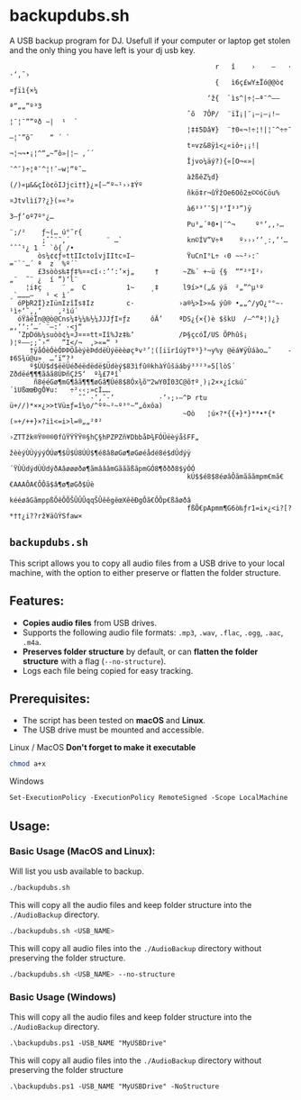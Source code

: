 # backupdubs.sh

A USB backup program for DJ.
Usefull if your computer or laptop get stolen and the only thing you have left is your dj usb key.


                                                       r   î    ›    –   ·    ·‘‚˜›           
                                                       {   ì6ç£wY±Ïó@@ò¢¤ƒïì{×¼               
                                                     ‘ž{  `ìs^|÷¦—ª¯^——ª“„„”º³3               
                                                ˆõ  7ÔP/  ¨ïÌ¡|¯¡—¡—¡!—¦¯¦¯””ºð ~|  ¹  `      
                                                ¦‡‡5Dâ¥}  ¨†0«¬!÷¦!|¦¯^÷÷¯—¦¯”ô˜    “ ´ `     
                                                t¤vz&8ÿì<¿«iô÷¡¡!|¬¦¬¬•¡¦^“„~”ô»|¦– ‚´´       
                                                Îjvo¼äý?){«[O¬«»|¯^¯)÷¦ª¯^¦!¯—w¦“­º˜…         
                                                àžßêZ¼d}(/)«µ&&çÍò¢öIJjci††}¿»[—“º~¹››‡Ýº     
                                                ñkö‡r¬ûŸžOe6Oô2±©©óCöu%¤Jtvlìí7?¿}(»«³»       
                                                à6³³’¯5|³‘Ï³³”)ÿ           3—ƒ­’oº7º°¿…       
                                                Pu³„´ª0•|¯^¬     º°’‚‚›…¨;/²    ƒ~(… ú°˜r{    
            ;ˆˆ¨˜‚´         ¨ …`                kn©ÍV”V÷ª­    º›››‘’¸:‚’‘…ˆˆˆ¹¿ 1 ¯ `ô{ /•    
           òs¼¢¢ƒ¤ttIIctoîvjIItc¤I—             ŸuCnI°L÷ ‹0 ~~²­­›:¯    =¨`¨…´ ª  z  %º´`     
           £3sòòs‰‡ƒ‡%¤¤cî‹:’‘:’×j„     †      ~Z‰´ +~ü {§  ““²°I²›      „¨  ˜¨ ¿  í ”)‘l¨    
        ¦i‡ç     ¨ „  C          1~    ¸‡      l9í>*(„& ýä  ²„”^µ¹º       ¸­`………–   ¹ < ì´    
      óPþR2Í}zIünIzîÏs‡Iz        c·           ›a®¼>Ì>»& ýû® •„„^/yO¿°°~­¹ì÷‘˜‚‚’    ‚²ìú´     
      óŸâëÏn@@ò@Cns¼‡¼¼‰½¼JJJƒI¤ƒz     ôÄ’    ªDS¿{×{)è $škU  /—^“ª¦)¿}„‚‘‘:’…´ ¨—:‘ ·<j“     
      ’ZpDó‰¼suòò¢¼¤J¤¤¤tt¤Iî%Jz‡‰‘           /Þ§çcóÏ/US ÕPhûš¡  )¦º––;;˜›“   ”I</¬  ‚>«=“­ ³ 
         †ÿåÓèÓèÓÞÞÖåèýèÞddëÙýëèèøçªv²’¦([iïrîúýTº³}³¬y%y @ëá¥ÿÙáào…˜    ­‡6S¾ü@u»  …’ï“?³­   
         º$ÙÙ$d$ëëÜéðéëdëdë$Üdèý$83ìfû®khàÝûšäábý³³²³»5[lòS´ Zðdëé¶¶¶ãâã8ÙÞñÇž5‘  º¾£­7ªî`    
          ñ8ééGø¶mG¶âã¶¶¶øGâ¶Úé8$8Óx¾õ™2wY0Í03C@õ†º¸)¡2××¿íc‰ú¯ ´ìUßœœÐgÔ¥u:   ÷­²­‹‹;»cÍ……   
                     ˆˆ ·’‚ˆ·’           ·’›;›–^Þ rtu ü+//)*××¿>>tVü±ƒ=î¼o/^ºº~²~º³°~“„ôxôa)  
                                               ~Oò   ¦ú×?*{{+}*}**•*{*(»+/++}×?iì<=i>l=®„„²ª² 
                                               ›ZTTžk®Ÿ®®®0fûŸŸŸŸ®§hÇ§hPZPZñ¥DbbåÞ¾FÓÜëèýåšFF„
                                                žèèýÙÙýýýÓÚø¶$Ü$Ú8ÚÚ$¶é8â8øGø¶øGøéådé8é$dÚdýÿ 
                                               ´ŸÙÙdýdÙÙdýðAâøøøðø¶ãmâââmGãããßãpmGÓ8¶ððð8$ýÓÓ 
                                                kÚ$$é8$8éøâÔãmãããmpm€mã€€AAAÔA€ÔÔã$â¶ø¶øGð$Úè 
                                                kééøâGãmppßÕêÕÕŠÛÛÛqqŠÛêêgêœXêêÐgÔã€ÔÔp€ßâøðâ 
                                                fßÕ€pApmm¶G6ò‰ƒr1=i×¿<i?[?*††¿i??rž¥äûÝSfaw×  
                                                                                              
                                                                                              
                                                                                                                            
                                                                                                                            
                                                                                                                                                                                                                                                       
## `backupdubs.sh`

This script allows you to copy all audio files from a USB drive to your local machine, with the option to either preserve or flatten the folder structure.

## Features:
- **Copies audio files** from USB drives.
- Supports the following audio file formats: `.mp3`, `.wav`, `.flac`, `.ogg`, `.aac`, `.m4a`.
- **Preserves folder structure** by default, or can **flatten the folder structure** with a flag (`--no-structure`).
- Logs each file being copied for easy tracking.

## Prerequisites:
- The script has been tested on **macOS** and **Linux**.
- The USB drive must be mounted and accessible.

Linux / MacOS
**Don't forget to make it executable**
```bash
chmod a+x
```

Windows

```ps
Set-ExecutionPolicy -ExecutionPolicy RemoteSigned -Scope LocalMachine
```

## Usage:

### Basic Usage (MacOS and Linux):

Will list you usb available to backup.

```bash
./backupdubs.sh
```

This will copy all the audio files and keep folder structure into the `./AudioBackup` directory.
```bash
./backupdubs.sh <USB_NAME>
```

This will copy all audio files into the `./AudioBackup` directory without preserving the folder structure.
```bash
./backupdubs.sh <USB_NAME> --no-structure
```

### Basic Usage (Windows)

This will copy all the audio files and keep folder structure into the `./AudioBackup` directory.
```ps
.\backupdubs.ps1 -USB_NAME "MyUSBDrive"
```

This will copy all audio files into the `./AudioBackup` directory without preserving the folder structure
```ps
.\backupdubs.ps1 -USB_NAME "MyUSBDrive" -NoStructure
```
